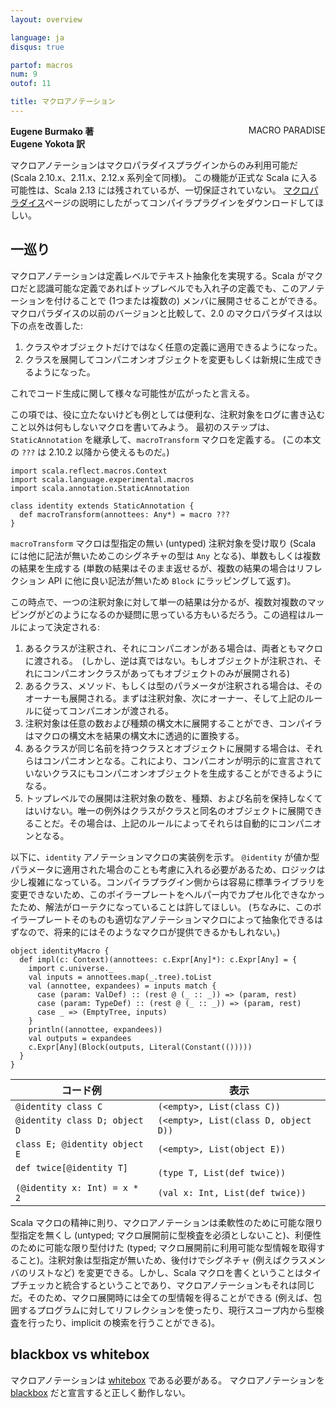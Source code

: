 ```yaml
---
layout: overview

language: ja
disqus: true

partof: macros
num: 9
outof: 11

title: マクロアノテーション
---
```

<span class="label important" style="float: right;">MACRO PARADISE</span>

**Eugene Burmako 著**<br>
**Eugene Yokota 訳**

マクロアノテーションはマクロパラダイスプラグインからのみ利用可能だ (Scala 2.10.x、2.11.x、2.12.x 系列全て同様)。
この機能が正式な Scala に入る可能性は、Scala 2.13 には残されているが、一切保証されていない。
[マクロパラダイス](/ja/overviews/macros/paradise.html)ページの説明にしたがってコンパイラプラグインをダウンロードしてほしい。

## 一巡り

マクロアノテーションは定義レベルでテキスト抽象化を実現する。Scala がマクロだと認識可能な定義であればトップレベルでも入れ子の定義でも、このアノテーションを付けることで (1つまたは複数の) メンバに展開させることができる。マクロパラダイスの以前のバージョンと比較して、2.0 のマクロパラダイスは以下の点を改善した:

<ol>
<li>クラスやオブジェクトだけではなく任意の定義に適用できるようになった。</li>
<li>クラスを展開してコンパニオンオブジェクトを変更もしくは新規に生成できるようになった。</li>
</ol>

これでコード生成に関して様々な可能性が広がったと言える。

この項では、役に立たないけども例としては便利な、注釈対象をログに書き込むこと以外は何もしないマクロを書いてみよう。
最初のステップは、`StaticAnnotation` を継承して、`macroTransform` マクロを定義する。
(この本文の `???` は 2.10.2 以降から使えるものだ。)

    import scala.reflect.macros.Context
    import scala.language.experimental.macros
    import scala.annotation.StaticAnnotation

    class identity extends StaticAnnotation {
      def macroTransform(annottees: Any*) = macro ???
    }

`macroTransform` マクロは型指定の無い (untyped) 注釈対象を受け取り (Scala には他に記法が無いためこのシグネチャの型は `Any` となる)、単数もしくは複数の結果を生成する (単数の結果はそのまま返せるが、複数の結果の場合はリフレクション API に他に良い記法が無いため `Block` にラッピングして返す)。

この時点で、一つの注釈対象に対して単一の結果は分かるが、複数対複数のマッピングがどのようになるのか疑問に思っている方もいるだろう。この過程はルールによって決定される:

<ol>
<li>あるクラスが注釈され、それにコンパニオンがある場合は、両者ともマクロに渡される。　(しかし、逆は真ではない。もしオブジェクトが注釈され、それにコンパニオンクラスがあってもオブジェクトのみが展開される)</li>
<li>あるクラス、メソッド、もしくは型のパラメータが注釈される場合は、そのオーナーも展開される。まずは注釈対象、次にオーナー、そして上記のルールに従ってコンパニオンが渡される。</li>
<li>注釈対象は任意の数および種類の構文木に展開することができ、コンパイラはマクロの構文木を結果の構文木に透過的に置換する。</li>
<li>あるクラスが同じ名前を持つクラスとオブジェクトに展開する場合は、それらはコンパニオンとなる。これにより、コンパニオンが明示的に宣言されていないクラスにもコンパニオンオブジェクトを生成することができるようになる。</li>
<li>トップレベルでの展開は注釈対象の数を、種類、および名前を保持しなくてはいけない。唯一の例外はクラスがクラスと同名のオブジェクトに展開できることだ。その場合は、上記のルールによってそれらは自動的にコンパニオンとなる。</li>
</ol>

以下に、`identity` アノテーションマクロの実装例を示す。
`@identity` が値か型パラメータに適用された場合のことも考慮に入れる必要があるため、ロジックは少し複雑になっている。コンパイラプラグイン側からは容易に標準ライブラリを変更できないため、このボイラープレートをヘルパー内でカプセル化できなかったため、解法がローテクになっていることは許してほしい。
(ちなみに、このボイラープレートそのものも適切なアノテーションマクロによって抽象化できるはずなので、将来的にはそのようなマクロが提供できるかもしれない。)

    object identityMacro {
      def impl(c: Context)(annottees: c.Expr[Any]*): c.Expr[Any] = {
        import c.universe._
        val inputs = annottees.map(_.tree).toList
        val (annottee, expandees) = inputs match {
          case (param: ValDef) :: (rest @ (_ :: _)) => (param, rest)
          case (param: TypeDef) :: (rest @ (_ :: _)) => (param, rest)
          case _ => (EmptyTree, inputs)
        }
        println((annottee, expandees))
        val outputs = expandees
        c.Expr[Any](Block(outputs, Literal(Constant(()))))
      }
    }


<table>
<thead>
<tr><th>コード例</th><th>表示</th></tr>
</thead>
<tbody>
<tr>
  <td><code>@identity class C</code></td>
  <td><code>(&lt;empty&gt;, List(class C))</code></td>
</tr>
<tr>
  <td><code>@identity class D; object D</code></td>
  <td><code>(&lt;empty&gt;, List(class D, object D))</code></td>
</tr>
<tr>
  <td><code>class E; @identity object E</code></td>
  <td><code>(&lt;empty&gt;, List(object E))</code></td>
</tr>
<tr>
  <td><code>def twice[@identity T]<br/>
(@identity x: Int) = x * 2</code></td>
  <td><code>(type T, List(def twice))<br/>
(val x: Int, List(def twice))</code></td>
</tr>
</tbody>
</table>

Scala マクロの精神に則り、マクロアノテーションは柔軟性のために可能な限り型指定を無くし (untyped; マクロ展開前に型検査を必須としないこと)、利便性のために可能な限り型付けた (typed; マクロ展開前に利用可能な型情報を取得すること)。注釈対象は型指定が無いため、後付けでシグネチャ (例えばクラスメンバのリストなど) を変更できる。しかし、Scala マクロを書くということはタイプチェッカと統合するということであり、マクロアノテーションもそれは同じだ。そのため、マクロ展開時には全ての型情報を得ることができる
(例えば、包囲するプログラムに対してリフレクションを使ったり、現行スコープ内から型検査を行ったり、implicit の検索を行うことができる)。

## blackbox vs whitebox

マクロアノテーションは [whitebox](/ja/overviews/macros/blackbox-whitebox.html) である必要がある。
マクロアノテーションを [blackbox](/ja/overviews/macros/blackbox-whitebox.html) だと宣言すると正しく動作しない。
